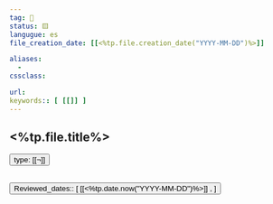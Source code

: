 ```yaml
---
tag: 🔧
status: 🟨
langugue: es
file_creation_date: [[<%tp.file.creation_date("YYYY-MM-DD")%>]]

aliases:
  - 
cssclass: 

url:
keywords:: [ [[]] ]
---
```


## <%tp.file.title%>
<button class="date_button_today">type: [[¬]]</button>

<button class="date_button_today">Reviewed_dates:: [ [[<%tp.date.now("YYYY-MM-DD")%>]] ,  ]</button>
---
